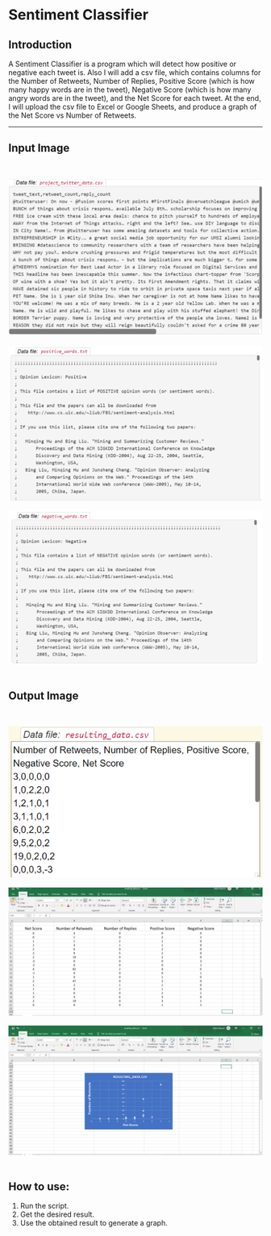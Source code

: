 # Sentiment Classifier



## Introduction

A Sentiment Classifier is a program which will detect how positive or negative each tweet is. Also I will add a csv file, which contains columns for the Number of Retweets, Number of Replies, Positive Score (which is how many happy words are in the tweet), Negative Score (which is how many angry words are in the tweet), and the Net Score for each tweet. At the end, I will upload the csv file to Excel or Google Sheets, and produce a graph of the Net Score vs Number of Retweets.

***

## Input Image
<br>

![](images/image4.PNG)
<br>
<br>
![](images/image5.PNG)
<br>
<br>
![](images/image6.PNG)
<br>
<br>


## Output Image
<br>

![](images/img1.PNG)
<br>
<br>
![](images/img2.PNG)
<br>
<br>
![](images/img3.PNG)
<br>
<br>
## How to use: 

1. Run the script.
1. Get the desired result.
1. Use the obtained result to generate a graph.